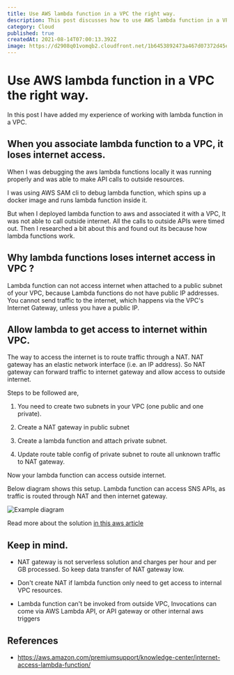 ```yaml
---
title: Use AWS lambda function in a VPC the right way.
description: This post discusses how to use AWS lambda function in a VPC.
category: Cloud
published: true
createdAt: 2021-08-14T07:00:13.392Z
image: https://d2908q01vomqb2.cloudfront.net/1b6453892473a467d07372d45eb05abc2031647a/2019/08/28/lambda-vpc.png
---
```



# Use AWS lambda function in a VPC the right way.

In this post I have added my experience of working with lambda function in a VPC.

## When you associate lambda function to a VPC, it loses internet access.

When I was debugging the aws lambda functions locally it was running properly and was able to make API calls to outside resources.

I was using AWS SAM cli to debug lambda function, which spins up a docker image and runs lambda function inside it.

But when I deployed lambda function to aws and associated it with a VPC, It was not able to call outside internet. All the calls to outside APIs were timed out. Then I researched a bit about this and found out its because how lambda functions work.

## Why lambda functions loses internet access in VPC ?

Lambda function can not access internet when attached to a public subnet of your VPC, because Lambda functions do not have public IP addresses. You cannot send traffic to the internet, which happens via the VPC's Internet Gateway, unless you have a public IP.

## Allow lambda to get access to internet within VPC.

The way to access the internet is to route traffic through a NAT.
NAT gateway has an elastic network interface (i.e. an IP address).
So NAT gateway can forward traffic to internet gateway and allow access to outside internet.


Steps to be followed are, 
1. You need to create two  subnets in your VPC (one public and one private).

2. Create a NAT gateway in public subnet

3. Create a lambda function and attach private subnet.

4. Update route table config of private subnet to route all unknown traffic to NAT gateway.

Now your lambda function can access outside internet.

Below diagram shows this setup. Lambda function can access SNS APIs, as traffic is routed through NAT and then internet gateway. 

![Example diagram](https://user-images.githubusercontent.com/6509926/72752984-46a50680-3b89-11ea-93ed-3702afb64242.png)

Read more about the solution [in this aws article](https://aws.amazon.com/premiumsupport/knowledge-center/internet-access-lambda-function/)

## Keep in mind.
- NAT gateway is not serverless solution and charges per hour and per GB processed. So keep data transfer of NAT gateway low.

- Don't create NAT if lambda function only need to get access to internal VPC resources.

- Lambda function can't be invoked from outside VPC, Invocations can come via AWS Lambda API, or API gateway or other internal aws triggers



## References

- https://aws.amazon.com/premiumsupport/knowledge-center/internet-access-lambda-function/
